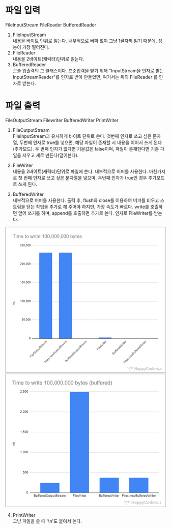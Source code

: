# 파일 입력
FileInputStream FileReader BufferedReader  
  
1. FileInputStream  
	내용을 바이트 단위로 읽는다. 내부적으로 버퍼 없이 그냥 1글자씩 읽기 때문에, 성능이 가장 떨어진다.
2. FileReader  
	내용을 2바이트(캐릭터)단위로 읽는다.
3. BufferedReader  
	콘솔 입출력의 그 클래스이다. 표준입력을 받기 위해 "InputStream을 인자로 받는 InputStreamReader"를 인자로 받아 만들었면, 여기서는 위의 FileReader 를 인자로 받는다.

	
# 파일 출력

FileOutputStream Filewriter BufferedWriter PrintWriter

1. FileOutputStream  
	FileInputStream과 유사하게 바이트 단위로 쓴다. 첫번째 인자로 쓰고 싶은 문자열, 두번째 인자로 true를 넣으면, 해당 파일이 존재할 시 내용을 이어서 쓰게 된다(추가모드). 두 번째 인자가 없다면 기본값은 false이며, 파일이 존재한다면 기존 파일을 지우고 새로 만든다(덮어쓴다).  

2. FileWriter  
	내용을 2바이트(캐릭터)단위로 파일에 쓴다. 내부적으로 버퍼를 사용한다. 마찬가지로 첫 번째 인자로 쓰고 싶은 문자열을 넣으며, 두번째 인자가 true인 경우 추가모드로 쓰게 된다.

3. BufferedWriter  
	내부적으로 버퍼를 사용한다. 출력 후, flush와 close를 이용하여 버퍼를 비우고 스트림을 닫는 작업을 추가로 해 주어야 하지만, 가장 속도가 빠르다. write를 호출하면 덮어 쓰기를 하며, append를 호출하면 추가로 쓴다. 인자로 FileWriter를 받는다.  

![img01](./img/01.png)
![img02](./img/02.png)

4. PrintWriter  
	그냥 파일을 쓸 때 '\n'도 붙여서 쓴다.
